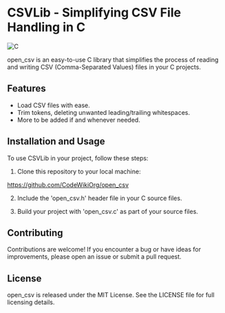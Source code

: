 # CSVLib - Simplifying CSV File Handling in C

![C](https://img.shields.io/badge/c-%2300599C.svg?style=for-the-badge&logo=c&logoColor=white)

open_csv is an easy-to-use C library that simplifies the process of reading and writing CSV (Comma-Separated Values) files in your C projects.

## Features

- Load CSV files with ease.
- Trim tokens, deleting unwanted leading/trailing whitespaces.
- More to be added if and whenever needed.

## Installation and Usage

To use CSVLib in your project, follow these steps:

1. Clone this repository to your local machine:

  https://github.com/CodeWikiOrg/open_csv

2. Include the 'open_csv.h' header file in your C source files.

3. Build your project with 'open_csv.c' as part of your source files.
 
## Contributing
Contributions are welcome! If you encounter a bug or have ideas for improvements, please open an issue or submit a pull request.

## License
open_csv is released under the MIT License. See the LICENSE file for full licensing details.
